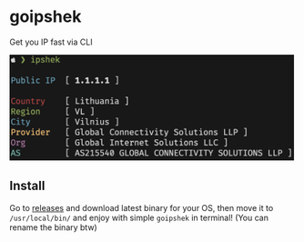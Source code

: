 # goipshek
Get you IP fast via CLI
 
<img src="photo.png" width="500px">
 
## Install
Go to [releases](https://github.com/Fynjirby/goipshek/releases/) and download latest binary for your OS, then move it to `/usr/local/bin/` and enjoy with simple `goipshek` in terminal! (You can rename the binary btw)
